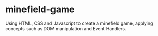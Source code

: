 # minefield-game
Using HTML, CSS and Javascript to create a minefield game, applying concepts such as DOM manipulation and Event Handlers.
